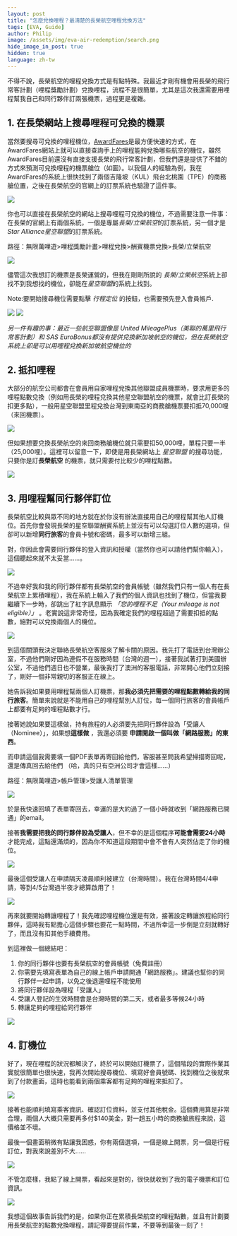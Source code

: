 ```yaml
---
layout: post
title: "怎麼兌換哩程？最清楚的長榮航空哩程兌換方法"
tags: [EVA, Guide]
author: Philip
image: /assets/img/eva-air-redemption/search.png
hide_image_in_post: true
hidden: true
language: zh-tw
---
```


不得不說，長榮航空的哩程兌換方式是有點特殊。我最近才剛有機會用長榮的飛行常客計劃（哩程獎勵計劃）兌換哩程，流程不是很簡單，尤其是這次我還需要用哩程幫我自己和同行夥伴訂兩張機票，過程更是複雜。

## 1. 在長榮網站上搜尋哩程可兌換的機票

當然要搜尋可兌換的哩程機位，[AwardFares](https://awardfares.com)是最方便快速的方式，在AwardFares網站上就可以直接查詢手上的哩程能夠兌換哪些航空的機位，雖然AwardFares目前還沒有直接支援長榮的飛行常客計劃，但我們還是提供了不錯的方式來預測可兌換哩程的機票艙位（如圖）。以我個人的經驗為例，我在AwardFares的系統上很快找到了兩個吉隆坡（KUL）飛台北桃園（TPE）的商務艙位置，之後在長榮航空的官網上的訂票系統也驗證了這件事。

<img src="../assets/img/eva-air-redemption/availability.png" />

你也可以直接在長榮航空的網站上搜尋哩程可兌換的機位，不過需要注意一件事：在長榮的官網上有兩個系統，一個是專屬*長榮/立榮航空*的訂票系統，另一個才是*Star Alliance星空聯盟*的訂票系統。

路徑：無限萬哩遊>哩程獎勵計畫>哩程兌換>酬賓機票兌換>長榮/立榮航空

<img src="../assets/img/eva-air-redemption/star-alliance.png" />

儘管這次我想訂的機票是長榮運營的，但我在剛剛所說的 *長榮/立榮航空*系統上卻找不到我想找的機位，卻能在*星空聯盟*的系統上找到。

Note:要開始搜尋機位需要點擊 *行程定位* 的按鈕，也需要預先登入會員帳戶.

<img src="../assets/img/eva-air-redemption/start.png" />

<img src="../assets/img/eva-air-redemption/flight-result.png" />

*另一件有趣的事：最近一些航空聯盟像是 United MileagePlus（美聯的萬里飛行常客計劃）和 SAS EuroBonus都沒有提供兌換新加坡航空的機位，但在長榮航空系統上卻是可以用哩程兌換新加坡航空機位的*

## 2. 抵扣哩程

大部分的航空公司都會在會員用自家哩程兌換其他聯盟成員機票時，要求用更多的哩程點數兌換（例如用長榮的哩程兌換其他星空聯盟航空的機票，就會比訂長榮的扣更多點），一般用星空聯盟里程兌換台灣到東南亞的商務艙機票要扣抵70,000哩（來回機票）。

<img src="../assets/img/eva-air-redemption/star-alliance-table.png" />

但如果想要兌換長榮航空的來回商務艙機位就只需要扣50,000哩，單程只要一半（25,000哩）。這裡可以留意一下，即使是用長榮網站上 *星空聯盟* 的搜尋功能，只要你是訂**長榮航空** 的機票，就只需要付比較少的哩程點數。

<img src="../assets/img/eva-air-redemption/eva-table.png" />

## 3. 用哩程幫同行夥伴訂位

長榮航空比較與眾不同的地方就在於你沒有辦法直接用自己的哩程幫其他人訂機位。首先你會發現長榮的星空聯盟酬賓系統上並沒有可以勾選訂位人數的選項，但卻可以新增**同行旅客**的會員卡號和密碼，最多可以新增三組。

對，你因此會需要同行夥伴的登入資訊和授權（當然你也可以請他們幫你輸入），這個聽起來就不太妥當……。


<img src="../assets/img/eva-air-redemption/travel-companions.png" />

不過幸好我和我的同行夥伴都有長榮航空的會員帳號（雖然我們只有一個人有在長榮航空上累積哩程），我在系統上輸入了我們的個人資訊也找到了機位，但當我要繼續下一步時，卻跳出了紅字訊息顯示 *「您的哩程不足（Your mileage is not eligible）」* 。老實說這非常奇怪，因為我確定我們的哩程超過了需要扣抵的點數，絕對可以兌換兩個人的機位。

<img src="../assets/img/eva-air-redemption/mileage-not-eligible-zh-tw.png" />

到這個關頭我決定聯絡長榮航空客服來了解卡關的原因。我先打了電話到台灣辦公室，不過他們剛好因為連假不在服務時間（台灣的週一），接著我試著打到美國辦公室，不過他們週日也不營業，最後我打了澳洲的客服電話，非常開心他們立刻接了，剛好一個非常親切的客服正在線上。

她告訴我如果要用哩程幫兩個人訂機票，那**我必須先把需要的哩程點數轉給我的同行旅客**。簡單來說就是不能用自己的哩程幫別人訂位，每一個同行旅客的會員帳戶上都要有足夠的哩程點數才行。 

接著她說如果要這樣做，持有旅程的人必須要先把同行夥伴設為「受讓人（Nominee）」，如果想**這樣做** ，我還必須要 **申請開啟一個叫做「網路服務」的東西**。

而申請這個我需要填一個PDF表單再寄回給他們，客服甚至問我希望掃描寄回呢，還是傳真回去給他們 （哈，真的只有亞洲公司才會這樣……）

路徑：無限萬哩遊>帳戶管理>受讓人清單管理


<img src="../assets/img/eva-air-redemption/form.png" />

於是我快速回填了表單寄回去，幸運的是大約過了一個小時就收到「網路服務已開通」的email。

接著**我需要把我的同行夥伴設為受讓人**，但不幸的是這個程序**可能會需要24小時**才能完成，這點還滿煩的，因為你不知道這段期間中會不會有人突然佔走了你的機位。

<img src="../assets/img/eva-air-redemption/nominee-registration.png" />

最後這個受讓人在申請隔天凌晨順利被建立（台灣時間）。我在台灣時間4/4申請，等到4/5台灣過半夜才總算啟用了！

<img src="../assets/img/eva-air-redemption/nominee-effective.png" />

再來就要開始轉讓哩程了！我先確認哩程機位還是有效，接著設定轉讓旅程給同行夥伴，這時我有點擔心這個步驟也要花一點時間，不過所幸這一步倒是立刻就轉好了，而且沒有扣其他手續費用。



到這裡做一個總結吧：

1. 你的同行夥伴也要有長榮航空的會員帳號（免費註冊）
2. 你需要先填寫表單為自己的線上帳戶申請開通「網路服務」。建議也幫你的同行夥伴一起申請，以免之後退還哩程不能使用
3. 將同行夥伴設為哩程「受讓人」
4. 受讓人登記的生效時間會是台灣時間的第二天，或者最多等候24小時
5. 轉讓足夠的哩程給同行夥伴

<img src="../assets/img/eva-air-redemption/transfer-miles.png" />

## 4. 訂機位

好了，現在哩程的狀況都解決了，終於可以開始訂機票了，這個階段的實際作業其實就很簡單也很快速，我再次開始搜尋機位、填寫好會員號碼、找到機位之後就來到了付款畫面，這時也能看到兩個乘客都有足夠的哩程來抵扣了。

<img src="../assets/img/eva-air-redemption/mileage-deduction.png" />

接著也能順利填寫乘客資訊、確認訂位資料，並支付其他稅金。這個費用算是非常合理，兩個人大概只需要再多付$140美金，對一趟五小時的商務艙旅程來說，這價格並不壞。

最後一個畫面稍微有點讓我困惑，你有兩個選項，一個是線上開票，另一個是行程訂位，對我來說差別不大……

<img src="../assets/img/eva-air-redemption/online-ticketing.png" />

不管怎麼樣，我點了線上開票，看起來是對的，很快就收到了我的電子機票和訂位資訊。


<img src="../assets/img/eva-air-redemption/complete.png" />

我想這個故事告訴我們的是，如果你正在累積長榮航空的哩程點數，並且有計劃要用長榮航空的點數兌換哩程，請記得要提前作業，不要等到最後一刻了！